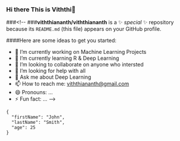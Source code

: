 ### Hi there This is Viththi👋

###<!--
###**viththiananth/viththiananth** is a ✨ _special_ ✨ repository because its `README.md` (this file) appears on your GitHub profile.

####Here are some ideas to get you started:

- 🔭 I’m currently working on Machine Learning Projects
- 🌱 I’m currently learning R & Deep Learning
- 👯 I’m looking to collaborate on anyone who intersted
- 🤔 I’m looking for help with all
- 💬 Ask me about Deep Learning
- 📫 How to reach me: viththiananth@gmail.com
- 😄 Pronouns: ...
- ⚡ Fun fact: ...
-->


```
{
  "firstName": "John",
  "lastName": "Smith",
  "age": 25
}
```

